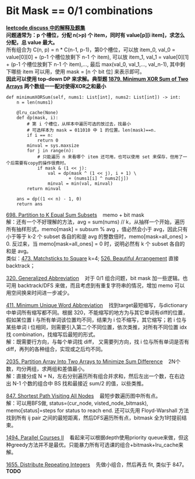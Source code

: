 # Bit Mask == 0/1 combinations
__[leetcode discuss 中的解释及题集](https://leetcode.com/discuss/general-discussion/1125779/dynamic-programming-on-subsets-with-examples-explained)__ <br/>
__问题通常为：p 个槽位，分配 n(>p) 个 item，同时有 value[p][i item]，求怎么分配，总 value 最大。__ <br/>
所有组合为 C(n, p) = n * C(n-1, p-1)，第0个槽位，可以放 item_0, val_0 = value[0][0] + (p-1 个槽位放剩下 n-1 个 item), 可以放 item_1, val_1 = value[0][1] + (p-1 个槽位放剩下 n-1 个 item),..., 最后 max(val_0, val_1,..., val_n-1), 其中剩下哪些 item 可以用，使用 mask = [n 个 bit 位] 来表示即可。<br/>
__因此可以使用 top-down DP 来求解。典型题 [1879. Minimum XOR Sum of Two Arrays](https://leetcode.com/problems/minimum-xor-sum-of-two-arrays/) 两个数组一一配对使得XOR之和最小__
```Python3
def minimumXORSum(self, nums1: List[int], nums2: List[int]) -> int:
    n = len(nums1)

    @lru_cache(None)
    def dp(mask, i):
        # 第 i 个槽位，从样本中遍历可选的放过去，找最小
        # 可选样本为 mask = 011010 中 1 的位置。len(mask)==n.
        if i == n:
            return 0
        minval = sys.maxsize
        for j in range(n):
            # 只能遍历 n 来看哪个 item 还可用，也可以使用 set 来保存，但用了一个后需要有copy的操作很费时。
            if mask & (1 << j):
                val = dp(mask ^ (1 << j), i + 1) \
                        + (nums1[i] ^ nums2[j])
                minval = min(val, minval)
        return minval

    ans = dp((1 << n) - 1, 0)
    return ans
```
[698. Partition to K Equal Sum Subsets](https://leetcode.com/problems/partition-to-k-equal-sum-subsets/description/) &nbsp;&nbsp; memo + bit mask <br/>
解：还有一个不好理解的方法，avg = sum(nums) // k，从抽样一个开始，遍历所有抽样形式，memo[mask] = subsum % avg ，值必然会小于 avg，因此只有小于等于 k-2 个 subset 各自的和是 avg 的整数倍时，memo[mask=all_ones] > 0. 反过来，当 memo[mask=all_ones] = 0 时，说明必然有 k 个 subset 各自的和是 avg。<br/>
类似：[473. Matchsticks to Square](https://leetcode.com/problems/matchsticks-to-square/description/) k=4; [526. Beautiful Arrangement](https://leetcode.com/problems/beautiful-arrangement/description/) 直接backtrack；

[320. Generalized Abbreviation](https://leetcode.com/problems/generalized-abbreviation/) &nbsp;&nbsp; 对于 0/1 组合问题，bit mask 加一些逻辑。也可用 backtrack/DFS 来做，而且考虑到有重复字符串的情况，增加 memo 可以用空间换来时间进一步减少。<br/>

[411. Minimum Unique Word Abbreviation](https://leetcode.com/problems/minimum-unique-word-abbreviation/submissions/1204623893/) &nbsp;&nbsp; 找到target最短缩写，与dictionary中单词所有缩写都不同。根据 320，不能缩写的地方为与其它单词有diff的位置，假如某位置 i 与所有单词该位置均不同，结果为 i 位不缩写，其它缩写；若 i 位与某些单词 i 位相同，则需要引入第二个不同位置，依次类推，对所有不同位置 idx 找 combination，找缩写后最短的形式。<br/>
解：既需要行方向，与每个单词找 diff， 又需要列方向，找 i 位与所有单词是否有diff，再列的各种组合，实现或之后均不同。

[2035. Partition Array Into Two Arrays to Minimize Sum Difference](https://leetcode.com/problems/partition-array-into-two-arrays-to-minimize-sum-difference/description/) &nbsp;&nbsp; 2N个数，均分两组，求两组和差值最小。<br/>
解：直接分成 N + N，左右分别遍历所有组合并求和，然后左出一个数，在右边出 N-1 个数的组合中 BS 找和最接近 sum/2 的值，以些类推。

[847. Shortest Path Visiting All Nodes](https://leetcode.com/problems/shortest-path-visiting-all-nodes/description/) &nbsp;&nbsp; 最短步数遍历图中所有点。<br/>
解：可以用BFS做, status=(cur_node, visted_node_bitmask), memo[status]=steps for status to reach end. 还可以先用 Floyd-Warshall 方法找到所有 ij pair 之间的最短距离，然后DFS遍历所有点，bitmask 全为1时提前结束。<br/>

[1494. Parallel Courses II](https://leetcode.com/problems/parallel-courses-ii/description/) &nbsp;&nbsp; 看起来可以根据depth使用priority queue来做，但这种greedy方法并不是最优。只能暴力所有可选课的组合+bitmask+lru_cache来解。<br/>

[1655. Distribute Repeating Integers](https://leetcode.com/problems/distribute-repeating-integers/description/) &nbsp;&nbsp; 先做小组合，然后再去 fit, 类似于 847。__TODO__ <br/>
